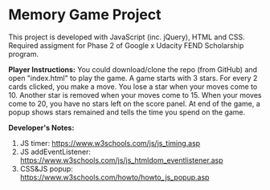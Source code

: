 # Memory Game Project

This project is developed with JavaScript (inc. jQuery), HTML and CSS. Required assigment for Phase 2 of Google x Udacity FEND Scholarship program.

**Player Instructions:**
You could download/clone the repo (from GitHub) and open "index.html" to play the game. A game starts with 3 stars. For every 2 cards clicked, you make a move. You lose a star when your moves come to 10. Another star is removed when your moves come to 15. When your moves come to 20, you have no stars left on the score panel. At end of the game, a popup shows stars remained and tells the time you spend on the game.  

**Developer's Notes:**
1) JS timer: https://www.w3schools.com/js/js_timing.asp
2) JS addEventListener: https://www.w3schools.com/js/js_htmldom_eventlistener.asp
3) CSS&JS popup: https://www.w3schools.com/howto/howto_js_popup.asp
